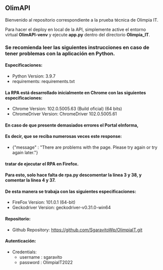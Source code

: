 ## OlimAPI

Bienvenido al repositorio correspondiente a la prueba técnica de Olimpia IT. 

Para hacer el deploy en local de la API, simplemente active el entorno virtual **OlimAPI-venv** y ejecute **app.py** dentro del directorio **Olimpia_IT**.

### Se recomienda leer las siguientes instrucciones en caso de tener problemas con la aplicación en Python. 

#### Especificaciones:

 - Python Version: 3.9.7
 - requirements: requirements.txt
 
 #### La RPA está desarrollado inicialmente en Chrome con las siguientes especificaciones:
 
 - Chrome Version: 102.0.5005.63 (Build oficial) (64 bits)
 - ChromeDriver Version: ChromeDriver 102.0.5005.61
 
  #### En caso de que presente demasiados errores el Portal eInforma,
  
  #### Es decir, que se reciba numerosas veces este response:
  
  - {"message" : "There are problems with the page. Please try again or try again later."}
  
  #### tratar de ejecutar el RPA en Firefox. 
  
  
  #### Para esto, solo hace falta de rpa.py descomentar la línea 3 y 38, y comentar la línea 4 y 37.  
  #### De esta manera se trabaja con las siguientes especificaciones:
 
 - FireFox Version: 101.0.1 (64-bit)
 - Geckodriver Version: geckodriver-v0.31.0-win64
 

#### Repositorio:
 - Github Repository: https://github.com/SgaravitoWp/OlimpiaIT.git
 
#### Autenticación:
 - Credentials:
	 - username : sgaravito
	 - password : OlimpiaIT2022

